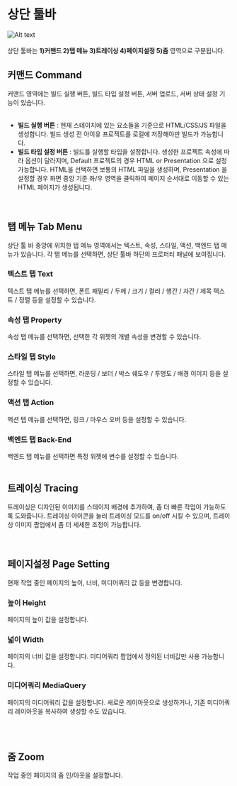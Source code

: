 # 상단 툴바
![Alt text](/img/top-toolbar.png)<br /><br />
상단 툴바는 __1)커맨드 2)탭 메뉴 3)트레이싱 4)페이지설정 5)줌__ 영역으로 구분됩니다.<br />


## 커맨드 Command
커맨드 영역에는 빌드 실행 버튼, 빌드 타입 설정 버튼, 서버 업로드, 서버 상태 설정 기능이 있습니다.<br /><br />

* __빌드 실행 버튼__ : 현재 스테이지에 있는 요소들을 기준으로 HTML/CSS/JS 파일을 생성합니다. 빌드 생성 전 아이유 프로젝트를 로컬에 저장해야만 빌드가 가능합니다.<br />
* __빌드 타입 설정 버튼__ : 빌드를 실행할 타입을 설정합니다. 생성한 프로젝트 속성에 따라 옵션이 달라지며, Default 프로젝트의 경우 HTML or Presentation 으로 설정 가능합니다. HTML을 선택하면 보통의 HTML 파일을 생성하며, Presentation 을 설정할 경우 화면 중앙 기준 좌/우 영역을 클릭하여 페이지 순서대로 이동할 수 있는 HTML 페이지가 생성됩니다.<br />
<br /><br />

## 탭 메뉴 Tab Menu
상단 툴 바 중앙에 위치한 탭 메뉴 영역에서는 텍스트, 속성, 스타일, 액션, 백엔드 탭 메뉴가 있습니다. 각 탭 메뉴를 선택하면, 상단 툴바 하단의 프로퍼티 패널에 보여집니다. <br />

### 텍스트 탭 Text
텍스트 탭 메뉴를 선택하면, 폰트 패밀리 / 두께 / 크기 / 컬러 / 행간 / 자간 / 제목 텍스트 / 정렬 등을 설정할 수 있습니다.

### 속성 탭 Property
속성 탭 메뉴를 선택하면, 선택한 각 위젯의 개별 속성을 변경할 수 있습니다.

### 스타일 탭 Style
스타일 탭 메뉴를 선택하면, 라운딩 / 보더 / 박스 쉐도우 / 투명도 / 배경 이미지 등을 설정할 수 있습니다.

### 액션 탭 Action
액션 텝 메뉴를 선택하면, 링크 / 마우스 오버 등을 설정할 수 있습니다.

### 백엔드 탭 Back-End
백엔드 탭 메뉴를 선택하면 특정 위젯에 변수를 설정할 수 있습니다.
<br /><br />


## 트레이싱 Tracing
트레이싱은 디자인된 이미지를 스테이지 배경에 추가하여, 좀 더 빠른 작업이 가능하도록 도와줍니다. 트레이싱 아이콘을 눌러 트레이싱 모드를 on/off 시킬 수 있으며, 트레이싱 이미지 팝업에서 좀 더 세세한 조정이 가능합니다.
<br /><br /><br />

## 페이지설정 Page Setting
현재 작업 중인 페이지의 높이, 너비, 미디어쿼리 값 등을 변경합니다. <br />

### 높이 Height
페이지의 높이 값을 설정합니다.
### 넓이 Width
페이지의 너비 값을 설정합니다. 미디어쿼리 팝업에서 정의된 너비값만 사용 가능합니다.
### 미디어쿼리 MediaQuery
페이지의 미디어쿼리 값을 설정합니다. 새로운 레이아웃으로 생성하거나, 기존 미디어쿼리 레이아웃을 복사하여 생성할 수도 있습니다.

<br /><br />

## 줌 Zoom
작업 중인 페이지의 줌 인/아웃을 설정합니다.